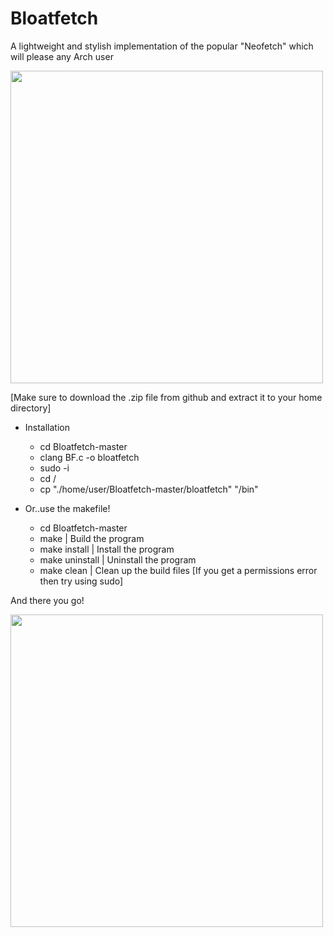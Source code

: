 # Bloatfetch
A lightweight and stylish implementation of the popular "Neofetch" which will please any Arch user

<img src="https://i.postimg.cc/LXKrXz87/Bloatfetch.png" width="500" />

[Make sure to download the .zip file from github and extract it to your home directory]
* Installation
  * cd Bloatfetch-master
  * clang BF.c -o bloatfetch
  * sudo -i
  * cd /
  * cp "./home/user/Bloatfetch-master/bloatfetch" "/bin"
  
* Or..use the makefile!
  * cd Bloatfetch-master
  * make | Build the program
  * make install | Install the program
  * make uninstall | Uninstall the program
  * make clean | Clean up the build files
[If you get a permissions error then try using sudo]
  
And there you go!

<img src="https://i.postimg.cc/4396P7QJ/Screenshot-from-2023-01-07-16-43-22.png" width="500" />
  
